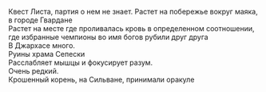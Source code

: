 Квест Листа, партия о нем не знает.
Растет на побережье вокруг маяка, в городе Гвардане  
Растет на месте где проливалась кровь в определенном соотношении, где избранные чемпионы во имя богов рубили друг друга  
В Джархасе много.  
Руины храма Сепески  
Расслабляет мышцы и фокусирует разум.  
Очень редкий.  
Крошенный корень, на Сильване, принимали оракуле